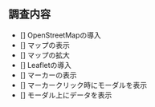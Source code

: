 ## 調査内容
- [] OpenStreetMapの導入
- [] マップの表示
- [] マップの拡大
- [] Leafletの導入
- [] マーカーの表示
- [] マーカークリック時にモーダルを表示
- [] モーダル上にデータを表示